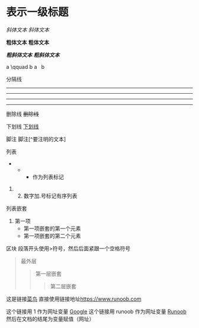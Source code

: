 # 表示一级标题

*斜体文本*
_斜体文本_

**粗体文本**
__粗体文本__

***粗斜体文本***
___粗斜体文本___

a \qquad b
a &nbsp; b

分隔线
***
* * *
*****
- - -

删除线
~~删除线~~

下划线
<u>下划线</u>


脚注
脚注[^要注明的文本]


列表
* + - 作为列表标记

1. 2. 数字加.号标记有序列表

列表嵌套
1. 第一项
    - 第一项嵌套的第一个元素
    - 第一项嵌套的第二个元素

区块
段落开头使用>符号，然后后面紧跟一个空格符号

> 最外层
> > 第一层嵌套
> > > 第二层嵌套


这是链接[菜鸟](https://www.runoob.com)
直接使用链接地址<https://www.runoob.com>


这个链接用 1 作为网址变量 [Google][1]
这个链接用 runoob 作为网址变量 [Runoob][runoob]
然后在文档的结尾为变量赋值（网址）

  [1]: http://www.google.com/
  [runoob]: http://www.runoob.com/

